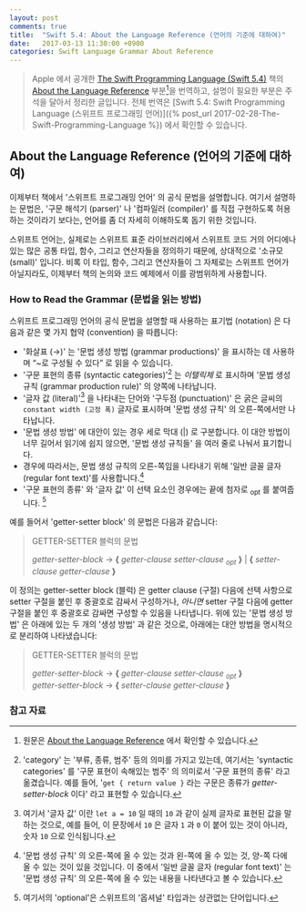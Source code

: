 ```yaml
---
layout: post
comments: true
title:  "Swift 5.4: About the Language Reference (언어의 기준에 대하여)"
date:   2017-03-13 11:30:00 +0900
categories: Swift Language Grammar About Reference
---
```


> Apple 에서 공개한 [The Swift Programming Language (Swift 5.4)](https://docs.swift.org/swift-book/) 책의 [About the Language Reference](https://docs.swift.org/swift-book/ReferenceManual/AboutTheLanguageReference.html#) 부분[^Language-Reference]을 번역하고, 설명이 필요한 부분은 주석을 달아서 정리한 글입니다. 전체 번역은 [Swift 5.4: Swift Programming Language (스위프트 프로그래밍 언어)]({% post_url 2017-02-28-The-Swift-Programming-Language %}) 에서 확인할 수 있습니다.

## About the Language Reference (언어의 기준에 대하여)

이제부터 책에서 '스위프트 프로그래밍 언어' 의 공식 문법을 설명합니다. 여기서 설명하는 문법은, '구문 해석기 (parser)' 나 '컴파일러 (compiler)' 를 직접 구현하도록 허용하는 것이라기 보다는, 언어를 좀 더 자세히 이해하도록 돕기 위한 것입니다.

스위프트 언어는, 실제로는 스위프트 표준 라이브러리에서 스위프트 코드 거의 어디에나 있는 많은 공통 타입, 함수, 그리고 연산자들을 정의하기 때문에, 상대적으로 '소규모 (small)' 입니다. 비록 이 타입, 함수, 그리고 연산자들이 그 자체로는 스위프트 언어가 아닐지라도, 이제부터 책의 논의와 코드 예제에서 이를 광범위하게 사용합니다.

### How to Read the Grammar (문법을 읽는 방법)

스위프트 프로그래밍 언어의 공식 문법을 설명할 때 사용하는 표기법 (notation) 은 다음과 같은 몇 가지 협약 (convention) 을 따릅니다:

* '화살표 (→)' 는 '문법 생성 방법 (grammar productions)' 을 표시하는 데 사용하며 “~로 구성될 수 있다” 로 읽을 수 있습니다.
* '구문 표현의 종류 (syntactic categories)'[^syntactic-categories] 는 _이탤릭체_ 로 표시하며 '문법 생성 규칙 (grammar production rule)' 의 양쪽에 나타납니다.
* '글자 값 (literal)'[^literal] 을 나타내는 단어와 '구두점 (punctuation)' 은 굵은 글씨의 `constant width (고정 폭)` 글자로 표시하며 '문법 생성 규칙' 의 오른-쪽에서만 나타납니다.
* '문법 생성 방법' 에 대안이 있는 경우 세로 막대 (\|) 로 구분합니다. 이 대안 방법이 너무 길어서 읽기에 쉽지 않으면, '문법 생성 규칙들' 을 여러 줄로 나눠서 표기합니다.
* 경우에 따라서는, 문법 생성 규칙의 오른-쪽임을 나타내기 위해 '일반 글꼴 글자 (regular font text)'를 사용합니다.[^regular-font]
* '구문 표현의 종류' 와 '글자 값' 이 선택 요소인 경우에는 끝에 첨자로 <sub>­opt­</sub> 를 붙여줍니다. [^optional]

예를 들어서 'getter-setter block' 의 문법은 다음과 같습니다:

> GETTER-SETTER 블럭의 문법
>
> _getter-setter-block_ → **{**­ _getter-clause ­setter-clause <sub>­opt­</sub>­­_ **}**­ \| **{** _­setter-clause ­getter-clause_ **}**­

이 정의는 getter-setter block (블럭) 은 getter clause (구절) 다음에 선택 사항으로 setter 구절을 붙인 후 중괄호로 감싸서 구성하거나, _아니면_ setter 구절 다음에 getter 구절을 붙인 후 중괄호로 감싸면 구성할 수 있음을 나타냅니다. 위에 있는 '문법 생성 방법' 은 아래에 있는 두 개의 '생성 방법' 과 같은 것으로, 아래에는 대안 방법을 명시적으로 분리하여 나타냈습니다:

> GETTER-SETTER 블럭의 문법
>
> _getter-setter-block_ → **{**­ ­_getter-clause setter-clause <sub>­opt­</sub>_­ **}**­  
> _getter-setter-block_ → **{**­ _setter-clause ­getter-clause_ **}**­

### 참고 자료

[^Language-Reference]: 원문은 [About the Language Reference](https://docs.swift.org/swift-book/ReferenceManual/AboutTheLanguageReference.html#) 에서 확인할 수 있습니다.

[^syntactic-categories]: 'category' 는 '부류, 종류, 범주' 등의 의미를 가지고 있는데, 여기서는 'syntactic categories' 를 '구문 표현이 속해있는 범주' 의 의미로서 '구문 표현의 종류' 라고 옮겼습니다. 예를 들어, '`get { return value }` 라는 구문은 종류가 _getter-setter-block_ 이다' 라고 표현할 수 있습니다.

[^literal]: 여기서 '글자 값' 이란 `let a = 10` 일 때의 `10` 과 같이 실제 글자로 표현된 값을 말하는 것으로, 예를 들어, 이 문장에서 `10` 은 글자 `1` 과 `0` 이 붙어 있는 것이 아니라, 숫자 `10` 으로 인식됩니다.

[^regular-font]: '문법 생성 규칙' 의 오른-쪽에 올 수 있는 것과 왼-쪽에 올 수 있는 것, 양-쪽 다에 올 수 있는 것이 있을 것입니다. 이 중에서 '일반 글꼴 글자 (regular font text)' 는 '문법 생성 규칙' 의 오른-쪽에 올 수 있는 내용을 나타낸다고 볼 수 있습니다.

[^optional]: 여기서의 'optional'은 스위프트의 '옵셔널' 타입과는 상관없는 단어입니다.
